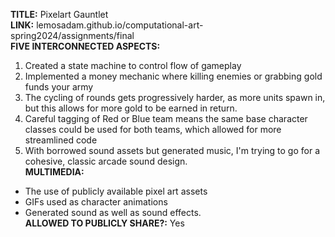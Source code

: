 **TITLE:** Pixelart Gauntlet
<br>**LINK:** lemosadam.github.io/computational-art-spring2024/assignments/final 
<br>**FIVE INTERCONNECTED ASPECTS:** 
1. Created a state machine to control flow of gameplay
2. Implemented a money mechanic where killing enemies or grabbing gold funds your army
3. The cycling of rounds gets progressively harder, as more units spawn in, but this allows for more gold to be earned in return.
4. Careful tagging of Red or Blue team means the same base character classes could be used for both teams, which allowed for more streamlined code
5. With borrowed sound assets but generated music, I'm trying to go for a cohesive, classic arcade sound design.
<br>**MULTIMEDIA:**
- The use of publicly available pixel art assets
- GIFs used as character animations
- Generated sound as well as sound effects.
<br>**ALLOWED TO PUBLICLY SHARE?:** Yes
